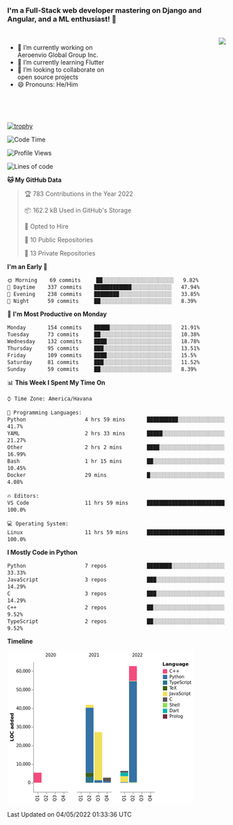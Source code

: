 ### I'm a Full-Stack web developer mastering on Django and Angular, and a ML enthusiast!  👋

<br/>

<img align="right" height="250"  src="https://media1.giphy.com/media/qgQUggAC3Pfv687qPC/giphy.gif?cid=ecf05e470ttfxgsj072btembitu1zn4ti3t3cdyg4jo5b3by&rid=giphy.gif&ct=g" />

 <div style="width:50%">
    <ul>
      <li>🔭 I’m currently working on Aeroenvio Global Group Inc.</li>
      <li>🌱 I’m currently learning Flutter</li>
      <li>👯 I’m looking to collaborate on open source projects</li>
      <li>😄 Pronouns: He/Him</li>
<!--       <li>⚡ Fun fact: I started my first professional project for a company as web dev without knowing any JS </li> -->
    </ul>
  </div>
  
<br/><br/><br/>

[![trophy](https://github-profile-trophy.vercel.app/?username=dfg-98&row=3&column=3&theme=monokai)](https://github.com/ryo-ma/github-profile-trophy)


<!--START_SECTION:waka-->
![Code Time](http://img.shields.io/badge/Code%20Time-167%20hrs%2017%20mins-blue)

![Profile Views](http://img.shields.io/badge/Profile%20Views-2-blue)

![Lines of code](https://img.shields.io/badge/From%20Hello%20World%20I%27ve%20Written-146%20Thousand%20lines%20of%20code-blue)

**🐱 My GitHub Data** 

> 🏆 783 Contributions in the Year 2022
 > 
> 📦 162.2 kB Used in GitHub's Storage 
 > 
> 💼 Opted to Hire
 > 
> 📜 10 Public Repositories 
 > 
> 🔑 13 Private Repositories  
 > 
**I'm an Early 🐤** 

```text
🌞 Morning    69 commits     ██░░░░░░░░░░░░░░░░░░░░░░░   9.82% 
🌆 Daytime    337 commits    ████████████░░░░░░░░░░░░░   47.94% 
🌃 Evening    238 commits    ████████░░░░░░░░░░░░░░░░░   33.85% 
🌙 Night      59 commits     ██░░░░░░░░░░░░░░░░░░░░░░░   8.39%

```
📅 **I'm Most Productive on Monday** 

```text
Monday       154 commits    █████░░░░░░░░░░░░░░░░░░░░   21.91% 
Tuesday      73 commits     ██░░░░░░░░░░░░░░░░░░░░░░░   10.38% 
Wednesday    132 commits    ████░░░░░░░░░░░░░░░░░░░░░   18.78% 
Thursday     95 commits     ███░░░░░░░░░░░░░░░░░░░░░░   13.51% 
Friday       109 commits    ████░░░░░░░░░░░░░░░░░░░░░   15.5% 
Saturday     81 commits     ███░░░░░░░░░░░░░░░░░░░░░░   11.52% 
Sunday       59 commits     ██░░░░░░░░░░░░░░░░░░░░░░░   8.39%

```


📊 **This Week I Spent My Time On** 

```text
⌚︎ Time Zone: America/Havana

💬 Programming Languages: 
Python                   4 hrs 59 mins       ██████████░░░░░░░░░░░░░░░   41.7% 
YAML                     2 hrs 33 mins       █████░░░░░░░░░░░░░░░░░░░░   21.27% 
Other                    2 hrs 2 mins        ████░░░░░░░░░░░░░░░░░░░░░   16.99% 
Bash                     1 hr 15 mins        ██░░░░░░░░░░░░░░░░░░░░░░░   10.45% 
Docker                   29 mins             █░░░░░░░░░░░░░░░░░░░░░░░░   4.08%

🔥 Editors: 
VS Code                  11 hrs 59 mins      █████████████████████████   100.0%

💻 Operating System: 
Linux                    11 hrs 59 mins      █████████████████████████   100.0%

```

**I Mostly Code in Python** 

```text
Python                   7 repos             ████████░░░░░░░░░░░░░░░░░   33.33% 
JavaScript               3 repos             ███░░░░░░░░░░░░░░░░░░░░░░   14.29% 
C                        3 repos             ███░░░░░░░░░░░░░░░░░░░░░░   14.29% 
C++                      2 repos             ██░░░░░░░░░░░░░░░░░░░░░░░   9.52% 
TypeScript               2 repos             ██░░░░░░░░░░░░░░░░░░░░░░░   9.52%

```


**Timeline**

![Chart not found](https://raw.githubusercontent.com/dfg-98/dfg-98/main/charts/bar_graph.png) 


 Last Updated on 04/05/2022 01:33:36 UTC
<!--END_SECTION:waka-->
